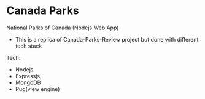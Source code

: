 # Canada Parks
National Parks of Canada (Nodejs Web App)
- This is a replica of Canada-Parks-Review project but done with different tech stack

Tech:
  - Nodejs
  - Expressjs
  - MongoDB
  - Pug(view engine)
